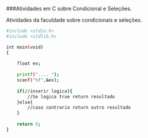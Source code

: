 ###Atividades em C sobre Condicional e Seleções.

Atividades da faculdade sobre condicionais e seleções.

```bash
#include <stdio.h>
#include <stdlib.h>

int main(void)
{
    
    float ex;
    
    printf(".... ");
    scanf("%f",&ex);
    
    if(//inserir logica){
        //Se logica true return resultado
    }else{
        //caso contrario return outro resultado
    }
    
    return 0;
}
```
